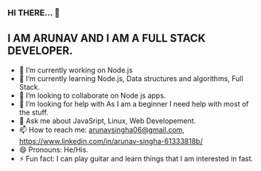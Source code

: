 ### HI THERE... 👋

## I AM ARUNAV AND I AM A FULL STACK DEVELOPER.
<!--
**i-slither/i-slither** is a ✨ _special_ ✨ repository because its `README.md` (this file) appears on your GitHub profile.

Here are some ideas to get you started: -->

- 🔭 I’m currently working on Node.js 
- 🌱 I’m currently learning Node.js, Data structures and algorithms, Full Stack. 
- 👯 I’m looking to collaborate on Node js apps.
- 🤔 I’m looking for help with As I am a beginner I need help with most of the stuff.
- 💬 Ask me about JavaSript, Linux, Web Developement.
- 📫 How to reach me: arunavsingha06@gmail.com, https://www.linkedin.com/in/arunav-singha-61333818b/
- 😄 Pronouns: He/His.
- ⚡ Fun fact: I can play guitar and learn things that I am interested in fast.

